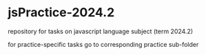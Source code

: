 # jsPractice-2024.2
repository for tasks on javascript language subject (term 2024.2)

for practice-specific tasks go to corresponding practice sub-folder